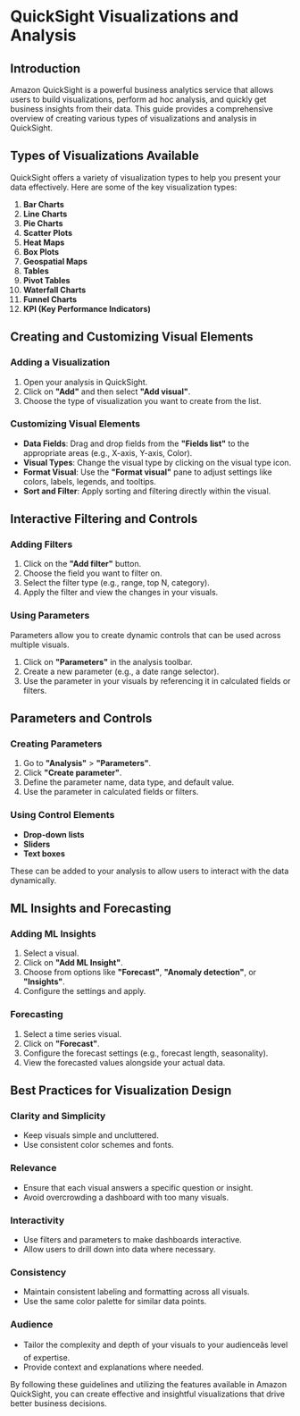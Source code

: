 # QuickSight Visualizations and Analysis

## Introduction
Amazon QuickSight is a powerful business analytics service that allows users to build visualizations, perform ad hoc analysis, and quickly get business insights from their data. This guide provides a comprehensive overview of creating various types of visualizations and analysis in QuickSight.

## Types of Visualizations Available

QuickSight offers a variety of visualization types to help you present your data effectively. Here are some of the key visualization types:

1. **Bar Charts**
2. **Line Charts**
3. **Pie Charts**
4. **Scatter Plots**
5. **Heat Maps**
6. **Box Plots**
7. **Geospatial Maps**
8. **Tables**
9. **Pivot Tables**
10. **Waterfall Charts**
11. **Funnel Charts**
12. **KPI (Key Performance Indicators)**

## Creating and Customizing Visual Elements

### Adding a Visualization
1. Open your analysis in QuickSight.
2. Click on **"Add"** and then select **"Add visual"**.
3. Choose the type of visualization you want to create from the list.

### Customizing Visual Elements
- **Data Fields**: Drag and drop fields from the **"Fields list"** to the appropriate areas (e.g., X-axis, Y-axis, Color).
- **Visual Types**: Change the visual type by clicking on the visual type icon.
- **Format Visual**: Use the **"Format visual"** pane to adjust settings like colors, labels, legends, and tooltips.
- **Sort and Filter**: Apply sorting and filtering directly within the visual.

## Interactive Filtering and Controls

### Adding Filters
1. Click on the **"Add filter"** button.
2. Choose the field you want to filter on.
3. Select the filter type (e.g., range, top N, category).
4. Apply the filter and view the changes in your visuals.

### Using Parameters
Parameters allow you to create dynamic controls that can be used across multiple visuals.
1. Click on **"Parameters"** in the analysis toolbar.
2. Create a new parameter (e.g., a date range selector).
3. Use the parameter in your visuals by referencing it in calculated fields or filters.

## Parameters and Controls

### Creating Parameters
1. Go to **"Analysis"** > **"Parameters"**.
2. Click **"Create parameter"**.
3. Define the parameter name, data type, and default value.
4. Use the parameter in calculated fields or filters.

### Using Control Elements
- **Drop-down lists**
- **Sliders**
- **Text boxes**

These can be added to your analysis to allow users to interact with the data dynamically.

## ML Insights and Forecasting

### Adding ML Insights
1. Select a visual.
2. Click on **"Add ML Insight"**.
3. Choose from options like **"Forecast"**, **"Anomaly detection"**, or **"Insights"**.
4. Configure the settings and apply.

### Forecasting
1. Select a time series visual.
2. Click on **"Forecast"**.
3. Configure the forecast settings (e.g., forecast length, seasonality).
4. View the forecasted values alongside your actual data.

## Best Practices for Visualization Design

### Clarity and Simplicity
- Keep visuals simple and uncluttered.
- Use consistent color schemes and fonts.

### Relevance
- Ensure that each visual answers a specific question or insight.
- Avoid overcrowding a dashboard with too many visuals.

### Interactivity
- Use filters and parameters to make dashboards interactive.
- Allow users to drill down into data where necessary.

### Consistency
- Maintain consistent labeling and formatting across all visuals.
- Use the same color palette for similar data points.

### Audience
- Tailor the complexity and depth of your visuals to your audienceâs level of expertise.
- Provide context and explanations where needed.

By following these guidelines and utilizing the features available in Amazon QuickSight, you can create effective and insightful visualizations that drive better business decisions.